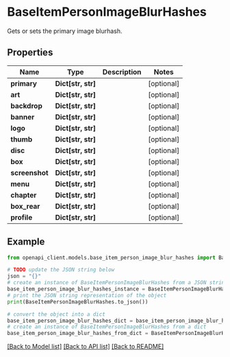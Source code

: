 # BaseItemPersonImageBlurHashes

Gets or sets the primary image blurhash.

## Properties

Name | Type | Description | Notes
------------ | ------------- | ------------- | -------------
**primary** | **Dict[str, str]** |  | [optional] 
**art** | **Dict[str, str]** |  | [optional] 
**backdrop** | **Dict[str, str]** |  | [optional] 
**banner** | **Dict[str, str]** |  | [optional] 
**logo** | **Dict[str, str]** |  | [optional] 
**thumb** | **Dict[str, str]** |  | [optional] 
**disc** | **Dict[str, str]** |  | [optional] 
**box** | **Dict[str, str]** |  | [optional] 
**screenshot** | **Dict[str, str]** |  | [optional] 
**menu** | **Dict[str, str]** |  | [optional] 
**chapter** | **Dict[str, str]** |  | [optional] 
**box_rear** | **Dict[str, str]** |  | [optional] 
**profile** | **Dict[str, str]** |  | [optional] 

## Example

```python
from openapi_client.models.base_item_person_image_blur_hashes import BaseItemPersonImageBlurHashes

# TODO update the JSON string below
json = "{}"
# create an instance of BaseItemPersonImageBlurHashes from a JSON string
base_item_person_image_blur_hashes_instance = BaseItemPersonImageBlurHashes.from_json(json)
# print the JSON string representation of the object
print(BaseItemPersonImageBlurHashes.to_json())

# convert the object into a dict
base_item_person_image_blur_hashes_dict = base_item_person_image_blur_hashes_instance.to_dict()
# create an instance of BaseItemPersonImageBlurHashes from a dict
base_item_person_image_blur_hashes_from_dict = BaseItemPersonImageBlurHashes.from_dict(base_item_person_image_blur_hashes_dict)
```
[[Back to Model list]](../README.md#documentation-for-models) [[Back to API list]](../README.md#documentation-for-api-endpoints) [[Back to README]](../README.md)


